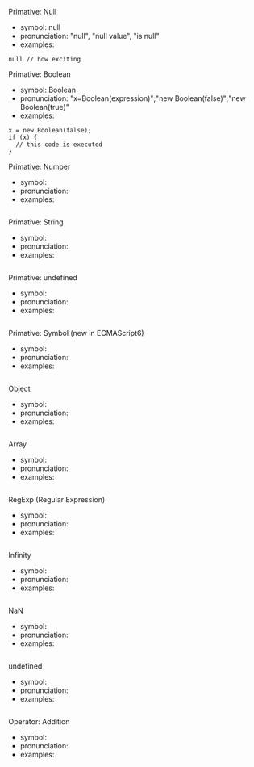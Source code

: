 Primative: Null

* symbol: null
* pronunciation: "null", "null value", "is null"
* examples:
```
null // how exciting
```

Primative: Boolean

* symbol: Boolean
* pronunciation: "x=Boolean(expression)";"new Boolean(false)";"new Boolean(true)"
* examples:
```
x = new Boolean(false);
if (x) {
  // this code is executed
}
```

Primative: Number

* symbol: 
* pronunciation:
* examples:
```

```

Primative: String

* symbol: 
* pronunciation:
* examples:
```

```

Primative: undefined

* symbol: 
* pronunciation:
* examples:
```

```

Primative: Symbol (new in ECMAScript6)

* symbol: 
* pronunciation:
* examples:
```

```

Object
* symbol: 
* pronunciation:
* examples:
```

```

Array
* symbol: 
* pronunciation:
* examples:
```

```

RegExp (Regular Expression)
* symbol: 
* pronunciation:
* examples:
```

```



Infinity
* symbol: 
* pronunciation:
* examples:
```

```

NaN
* symbol: 
* pronunciation:
* examples:
```

```

undefined
* symbol: 
* pronunciation:
* examples:
```

```


Operator: Addition
* symbol: 
* pronunciation:
* examples:
```

```

